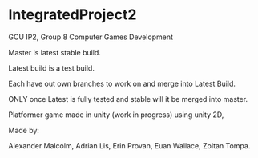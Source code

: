IntegratedProject2
==================

GCU IP2, Group 8 Computer Games Development

Master is latest stable build.  
 
Latest build is a test build.  

Each have out own branches to work on and merge into Latest Build.

ONLY once Latest is fully tested and stable will it be merged into master.

Platformer game made in unity (work in progress)
using unity 2D, 

Made by:

Alexander Malcolm,
Adrian Lis,
Erin Provan,
Euan Wallace,
Zoltan Tompa.
